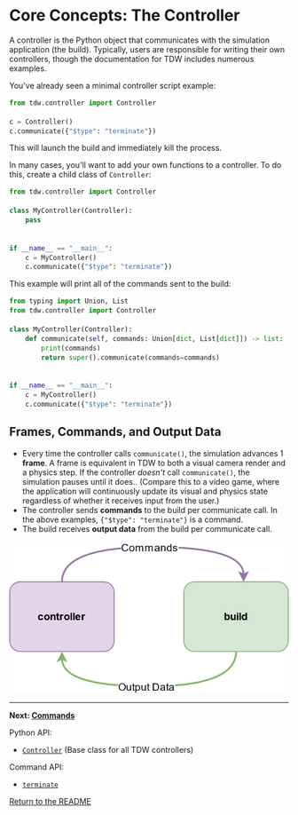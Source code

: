 # Core Concepts: The Controller

A controller is the Python object that communicates with the simulation application (the build). Typically, users are responsible for writing their own controllers, though the documentation for TDW includes numerous examples.

You've already seen a minimal controller script example:

```python
from tdw.controller import Controller

c = Controller()
c.communicate({"$type": "terminate"})
```

This will launch the build and immediately kill the process.

In many cases, you'll want to add your own functions to a controller. To do this, create a child class of `Controller`:

```python
from tdw.controller import Controller

class MyController(Controller):
    pass


if __name__ == "__main__":
    c = MyController()
    c.communicate({"$type": "terminate"})
```

This example will print all of the commands sent to the build:

```python
from typing import Union, List
from tdw.controller import Controller

class MyController(Controller):
    def communicate(self, commands: Union[dict, List[dict]]) -> list:
        print(commands)
        return super().communicate(commands=commands)
 

if __name__ == "__main__":
    c = MyController()
    c.communicate({"$type": "terminate"})
```

## Frames, Commands, and Output Data

- Every time the controller calls `communicate()`, the simulation advances 1 **frame**. A frame is equivalent in TDW to both a visual camera render and a physics step.  If the controller *doesn't* call `communicate()`, the simulation pauses until it does.. (Compare this to a video game, where the application will continuously update its visual and physics state regardless of whether it receives input from the user.)
- The controller sends **commands** to the build per communicate call. In the above examples, `{"$type": "terminate"}` is a command.
- The build receives **output data** from the build per communicate call.



![](images/network.png)

***

**Next: [Commands](commands.md)**

Python API:

- [`Controller`](../../python/controller.md)  (Base class for all TDW controllers)

Command API:

- [`terminate`](../../api/command_api.md#terminate)

[Return to the README](../../README.md)